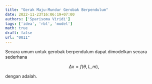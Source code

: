 ```yaml
---
title: "Gerak Maju-Mundur Gerobak Berpendulum"
date: 2022-11-23T16:06:19+07:00
authors: ['Sparisoma Viridi']
tags: ['idea', 'rbl', 'model']
math: true
draft: false
url: "0011"
---
```


Secara umum untuk gerobak berpendulum dapat dimodelkan secara sederhana

$$
\Delta x = f(\theta, L, m),
$$

dengan adalah.
